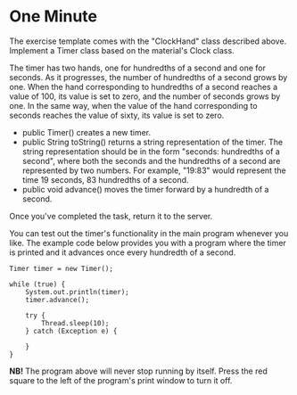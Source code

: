 # One Minute

The exercise template comes with the "ClockHand" class described above. Implement a Timer class based on the material's Clock class.

The timer has two hands, one for hundredths of a second and one for seconds. As it progresses, the number of hundredths of a second grows by one. When the hand corresponding to hundredths of a second reaches a value of 100, its value is set to zero, and the number of seconds grows by one. In the same way, when the value of the hand corresponding to seconds reaches the value of sixty, its value is set to zero.

- public Timer() creates a new timer.
- public String toString() returns a string representation of the timer. The string representation should be in the 
  form "seconds: hundredths of a second", where both the seconds and the hundredths of a second are represented by two numbers. For example, "19:83" would represent the time 19 seconds, 83 hundredths of a second.
- public void advance() moves the timer forward by a hundredth of a second.

Once you've completed the task, return it to the server.

You can test out the timer's functionality in the main program whenever you like. The example code below provides you with a program where the timer is printed and it advances once every hundredth of a second.

```
Timer timer = new Timer();

while (true) {
    System.out.println(timer);
    timer.advance();

    try {
        Thread.sleep(10);
    } catch (Exception e) {

    }
}
```

__NB!__ The program above will never stop running by itself. Press the red square to the left of the program's print 
window to turn it off.